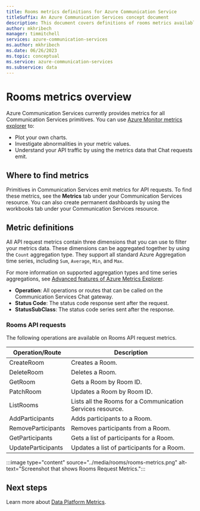 ```yaml
---
title: Rooms metrics definitions for Azure Communication Service
titleSuffix: An Azure Communication Services concept document
description: This document covers definitions of rooms metrics available in the Azure portal.
author: mkhribech
manager: timmitchell
services: azure-communication-services
ms.author: mkhribech
ms.date: 06/26/2023
ms.topic: conceptual
ms.service: azure-communication-services
ms.subservice: data
---
```

# Rooms metrics overview

Azure Communication Services currently provides metrics for all Communication Services primitives. You can use [Azure Monitor metrics explorer](../../../azure-monitor\essentials\analyze-metrics.md) to:

- Plot your own charts.
- Investigate abnormalities in your metric values.
- Understand your API traffic by using the metrics data that Chat requests emit.

## Where to find metrics

Primitives in Communication Services emit metrics for API requests. To find these metrics, see the **Metrics** tab under your Communication Services resource. You can also create permanent dashboards by using the workbooks tab under your Communication Services resource.

## Metric definitions

All API request metrics contain three dimensions that you can use to filter your metrics data. These dimensions can be aggregated together by using the `Count` aggregation type. They support all standard Azure Aggregation time series, including `Sum`, `Average`, `Min`, and `Max`.

For more information on supported aggregation types and time series aggregations, see [Advanced features of Azure Metrics Explorer](../../../azure-monitor/essentials/metrics-charts.md#aggregation).

- **Operation**: All operations or routes that can be called on the Communication Services Chat gateway.
- **Status Code**: The status code response sent after the request.
- **StatusSubClass**: The status code series sent after the response.

### Rooms API requests

The following operations are available on Rooms API request metrics.

| Operation/Route             | Description                                                                                    |
| ----------------------------- | ---------------------------------------------------------------------------------------------- |
| CreateRoom                    | Creates a Room. |
| DeleteRoom                    | Deletes a Room. |
| GetRoom                       | Gets a Room by Room ID. |
| PatchRoom                     | Updates a Room by Room ID. |
| ListRooms                     | Lists all the Rooms for a Communication Services resource. |
| AddParticipants               | Adds participants to a Room.|
| RemoveParticipants            | Removes participants from a Room. |
| GetParticipants               | Gets a list of participants for a Room. |
| UpdateParticipants            | Updates a list of participants for a Room. |

:::image type="content" source="../media/rooms/rooms-metrics.png" alt-text="Screenshot that shows Rooms Request Metrics.":::

## Next steps

Learn more about [Data Platform Metrics](../../../azure-monitor/essentials/data-platform-metrics.md).
